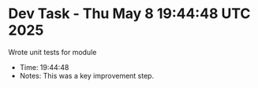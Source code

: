 # Dev Task - Thu May  8 19:44:48 UTC 2025
Wrote unit tests for module
- Time: 19:44:48
- Notes: This was a key improvement step.
